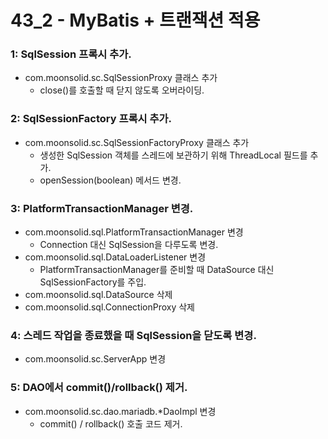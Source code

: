 # 43_2 - MyBatis + 트랜잭션 적용



### 1: SqlSession 프록시 추가.

- com.moonsolid.sc.SqlSessionProxy 클래스 추가
  - close()를 호출할 때 닫지 않도록 오버라이딩.
  
### 2: SqlSessionFactory 프록시 추가.

- com.moonsolid.sc.SqlSessionFactoryProxy 클래스 추가
  - 생성한 SqlSession 객체를 스레드에 보관하기 위해 ThreadLocal 필드를 추가.
  - openSession(boolean) 메서드 변경.

### 3: PlatformTransactionManager 변경.

- com.moonsolid.sql.PlatformTransactionManager 변경
  - Connection 대신 SqlSession을 다루도록 변경. 
- com.moonsolid.sql.DataLoaderListener 변경
  - PlatformTransactionManager를 준비할 때 DataSource 대신 SqlSessionFactory를 주입.
- com.moonsolid.sql.DataSource 삭제
- com.moonsolid.sql.ConnectionProxy 삭제

### 4: 스레드 작업을 종료했을 때 SqlSession을 닫도록 변경.

- com.moonsolid.sc.ServerApp 변경

### 5: DAO에서 commit()/rollback() 제거.

- com.moonsolid.sc.dao.mariadb.*DaoImpl 변경
  - commit() / rollback() 호출 코드 제거.
